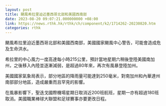 ```yaml
---
layout: post
title: 颶風希拉里迫近墨西哥北部和美國西南部
date: 2023-08-20 09:07:21.000000000 +08:00
link: https://news.rthk.hk/rthk/ch/component/k2/1714262-20230820.htm
categories: rthk
---
```


颶風希拉里迫近墨西哥北部和美國西南部，美國國家颶風中心警告，可能會造成危及生命洪水。

希拉里的中心風力一度高達每小時215公里，預計當地星期六稍後登陸美國南加州，之後移入內陸並逐漸減弱，是超過80年來，再次有風暴登陸加州。

美國國家氣象局表示，部分地區的降雨量可能達到250毫米，對南加州和內華達州南部部分地區，造成嚴重而且罕見的影響。

在風暴影響下，聖迭戈國際機場星期日取消近200班航班，星期一亦有超過180班取消。美國職業棒球大聯盟和足球賽事亦要更改日程。

